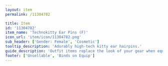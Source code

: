 ```yaml
---
layout: item
permalink: /11304782

title: Item
id: '11304782'
item_name: 'Technokitty Ear Pins (F)'
icon_url: 'item/icon/11304782.png'
sub_header: ['Gender: Female', 'Cosmetic']
tooltip_description: 'Adorably high-tech kitty ear hairpins.'
guide_description: 'Outfit items replace the look of your gear when equipped.'
footer: ['Unsellable', 'Binds on Equip']
---
```

